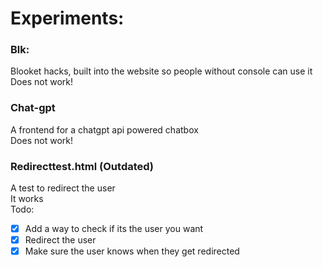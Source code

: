 # Experiments:

### Blk:
Blooket hacks, built into the website so people without console can use it  
Does not work!

### Chat-gpt
A frontend for a chatgpt api powered chatbox  
Does not work!

### Redirecttest.html (Outdated)
A test to redirect the user  
It works  
Todo:
- [X] Add a way to check if its the user you want
- [x] Redirect the user
- [x] Make sure the user knows when they get redirected
